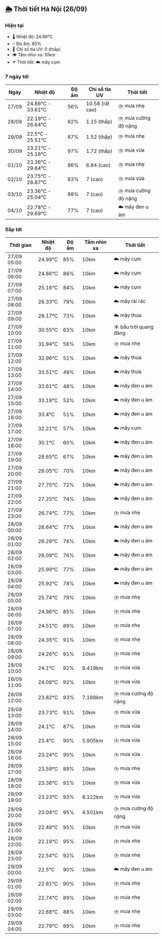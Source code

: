 ## 🌦️ Thời tiết Hà Nội (26/09)

### Hiện tại

- 🌡️ Nhiệt độ: 24.99℃
- 💦 Độ ẩm: 85%
- 🌟 Chỉ số tia UV: 0 (thấp)
- 👁️ Tầm nhìn xa: 10km
- ☂️ Thời tiết: ☁️ mây cụm

### 7 ngày tới

| Ngày | Nhiệt độ | Độ ẩm | Chỉ số tia UV | Thời tiết |
| --- | --- | --- | --- | --- |
| 27/09 | 24.86℃ - 33.61℃ | 56% | 10.58 (rất cao) | ⛈️ mưa nhẹ |
| 28/09 | 22.19℃ - 26.64℃ | 92% | 1.15 (thấp) | ⛈️ mưa cường độ nặng |
| 29/09 | 22.5℃ - 25.51℃ | 87% | 1.52 (thấp) | ⛈️ mưa nhẹ |
| 30/09 | 23.21℃ - 25.18℃ | 97% | 1.72 (thấp) | ⛈️ mưa vừa |
| 01/10 | 23.36℃ - 29.64℃ | 86% | 6.84 (cao) | ⛈️ mưa nhẹ |
| 02/10 | 23.75℃ - 28.87℃ | 83% | 7 (cao) | ⛈️ mưa vừa |
| 03/10 | 23.36℃ - 25.04℃ | 88% | 7 (cao) | ⛈️ mưa cường độ nặng |
| 04/10 | 22.78℃ - 29.69℃ | 77% | 7 (cao) | ☁️ mây đen u ám |

### Sắp tới

| Thời gian | Nhiệt độ | Độ ẩm | Tầm nhìn xa | Thời tiết |
| --- | --- | --- | --- | --- |
| 27/09 05:00 | 24.99℃ | 85% | 10km | ☁️ mây cụm |
| 27/09 06:00 | 24.86℃ | 86% | 10km | ☁️ mây cụm |
| 27/09 07:00 | 25.16℃ | 84% | 10km | ☁️ mây cụm |
| 27/09 08:00 | 26.33℃ | 79% | 10km | ☁️ mây rải rác |
| 27/09 09:00 | 28.17℃ | 73% | 10km | ☁️ mây thưa |
| 27/09 10:00 | 30.55℃ | 63% | 10km | ☀️ bầu trời quang đãng |
| 27/09 11:00 | 31.94℃ | 56% | 10km | ⛈️ mưa nhẹ |
| 27/09 12:00 | 32.96℃ | 51% | 10km | ☁️ mây thưa |
| 27/09 13:00 | 33.51℃ | 49% | 10km | ☁️ mây thưa |
| 27/09 14:00 | 33.61℃ | 48% | 10km | ☁️ mây đen u ám |
| 27/09 15:00 | 33.19℃ | 52% | 10km | ☁️ mây đen u ám |
| 27/09 16:00 | 33.4℃ | 51% | 10km | ☁️ mây đen u ám |
| 27/09 17:00 | 32.21℃ | 57% | 10km | ☁️ mây cụm |
| 27/09 18:00 | 30.1℃ | 60% | 10km | ☁️ mây đen u ám |
| 27/09 19:00 | 28.65℃ | 67% | 10km | ☁️ mây đen u ám |
| 27/09 20:00 | 28.05℃ | 70% | 10km | ☁️ mây đen u ám |
| 27/09 21:00 | 27.75℃ | 72% | 10km | ☁️ mây đen u ám |
| 27/09 22:00 | 27.25℃ | 74% | 10km | ☁️ mây đen u ám |
| 27/09 23:00 | 26.74℃ | 77% | 10km | ⛈️ mưa nhẹ |
| 28/09 00:00 | 26.64℃ | 77% | 10km | ☁️ mây đen u ám |
| 28/09 01:00 | 26.29℃ | 76% | 10km | ☁️ mây đen u ám |
| 28/09 02:00 | 26.09℃ | 76% | 10km | ☁️ mây đen u ám |
| 28/09 03:00 | 25.99℃ | 77% | 10km | ☁️ mây đen u ám |
| 28/09 04:00 | 25.92℃ | 78% | 10km | ☁️ mây đen u ám |
| 28/09 05:00 | 25.74℃ | 79% | 10km | ⛈️ mưa nhẹ |
| 28/09 06:00 | 24.96℃ | 85% | 10km | ⛈️ mưa nhẹ |
| 28/09 07:00 | 24.51℃ | 89% | 10km | ⛈️ mưa nhẹ |
| 28/09 08:00 | 24.35℃ | 91% | 10km | ⛈️ mưa nhẹ |
| 28/09 09:00 | 24.26℃ | 91% | 10km | ⛈️ mưa nhẹ |
| 28/09 10:00 | 24.1℃ | 92% | 9.419km | ⛈️ mưa vừa |
| 28/09 11:00 | 24.08℃ | 92% | 10km | ⛈️ mưa vừa |
| 28/09 12:00 | 23.82℃ | 93% | 7.168km | ⛈️ mưa cường độ nặng |
| 28/09 13:00 | 23.73℃ | 91% | 10km | ⛈️ mưa vừa |
| 28/09 14:00 | 24.1℃ | 87% | 10km | ⛈️ mưa vừa |
| 28/09 15:00 | 23.4℃ | 90% | 5.905km | ⛈️ mưa vừa |
| 28/09 16:00 | 23.24℃ | 90% | 10km | ⛈️ mưa vừa |
| 28/09 17:00 | 23.59℃ | 89% | 10km | ⛈️ mưa nhẹ |
| 28/09 18:00 | 23.36℃ | 91% | 10km | ⛈️ mưa vừa |
| 28/09 19:00 | 23.23℃ | 93% | 8.122km | ⛈️ mưa vừa |
| 28/09 20:00 | 23.04℃ | 95% | 4.501km | ⛈️ mưa cường độ nặng |
| 28/09 21:00 | 22.49℃ | 95% | 10km | ⛈️ mưa vừa |
| 28/09 22:00 | 22.19℃ | 95% | 10km | ⛈️ mưa nhẹ |
| 28/09 23:00 | 22.54℃ | 92% | 10km | ⛈️ mưa nhẹ |
| 29/09 00:00 | 22.5℃ | 90% | 10km | ☁️ mây đen u ám |
| 29/09 01:00 | 22.61℃ | 90% | 10km | ⛈️ mưa nhẹ |
| 29/09 02:00 | 22.74℃ | 89% | 10km | ⛈️ mưa nhẹ |
| 29/09 03:00 | 22.68℃ | 88% | 10km | ⛈️ mưa nhẹ |
| 29/09 04:00 | 22.79℃ | 89% | 10km | ⛈️ mưa nhẹ |
